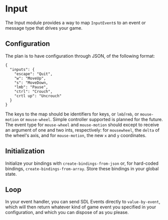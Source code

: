 # Input

The Input module provides a way to map `InputEvent`s to an event or message type that drives your game.

## Configuration

The plan is to have configuration through JSON, of the following format:
```
{
  "inputs": {
    "escape": "Quit",
    "w": "MoveUp",
    "s": "MoveDown,
    "lmb": "Pause",
    "ctrl": "Crouch",
    "crtl up": "Uncrouch"
  }
}
```

The keys to the map should be identifiers for keys, or `lmb`/`rmb`, or `mouse-motion` or `mouse-wheel`. Simple controller supported is planned for the future. The event type for `mouse-wheel` and `mouse-motion` should except to receive an argument of one and two ints, respectively: for `mousewheel`, the `delta` of the wheel's axis, and for `mouse-motion`, the new `x` and `y` coordinates.

## Initialization

Initialize your bindings with `create-bindings-from-json` or, for hard-coded bindings, `create-bindings-from-array`. Store these bindings in your global state. 

## Loop
In your event handler, you can send SDL Events directly to `value-by-event`, which will then return whatever kind of game event you specified in your configuration, and which you can dispose of as you please.
